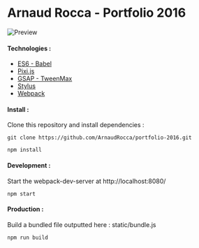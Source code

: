 # Arnaud Rocca - Portfolio 2016

![Preview](http://arnaudrocca.fr/assets/images/share/share.png)

#### Technologies :

* [ES6 - Babel](https://github.com/babel/babel)
* [Pixi.js](https://github.com/mrdoob/three.js)
* [GSAP - TweenMax](http://greensock.com/tweenmax)
* [Stylus](https://github.com/stylus/stylus)
* [Webpack](https://github.com/webpack/webpack)

#### Install :

Clone this repository and install dependencies :
```shell
git clone https://github.com/ArnaudRocca/portfolio-2016.git
```
```shell
npm install
```

#### Development :

Start the webpack-dev-server at http://localhost:8080/
```shell
npm start
```

#### Production :

Build a bundled file outputted here : static/bundle.js
```shell
npm run build
```
